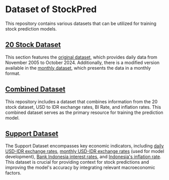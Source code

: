 # Dataset of StockPred

This repository contains various datasets that can be utilized for training stock prediction models.

## [20 Stock Dataset](20%20Stocks%20Dataset)

This section features the [original dataset](20%20Stocks%20Dataset/Original%20Dataset), which provides daily data from November 2005 to October 2024. Additionally, there is a modified version available in the [monthly dataset](20%20Stocks%20Dataset/Monthly%20Dataset), which presents the data in a monthly format.


## [Combined Dataset](Combined%20Dataset/data_gabungan.csv)

This repository includes a dataset that combines information from the 20 stock dataset, USD to IDR exchange rates, BI Rate, and inflation rates. This combined dataset serves as the primary resource for training the prediction model.

## [Support Dataset](USD-IDR%20Exchange%20Rate_Bank%20Indonesia%20Interest%20Rate_Indonesia%20Inflation%20Rate%20Dataset)

The Support Dataset encompasses key economic indicators, including [daily USD-IDR exchange rates](USD-IDR%20Exchange%20Rate_Bank%20Indonesia%20Interest%20Rate_Indonesia%20Inflation%20Rate%20Dataset/data_usdidr.csv), [monthly USD-IDR exchange rates](USD-IDR%20Exchange%20Rate_Bank%20Indonesia%20Interest%20Rate_Indonesia%20Inflation%20Rate%20Dataset/data_usdidr_per_bulan.csv) (used for model development), [Bank Indonesia interest rates](USD-IDR%20Exchange%20Rate_Bank%20Indonesia%20Interest%20Rate_Indonesia%20Inflation%20Rate%20Dataset/BI_Rate.csv), and [Indonesia's inflation rate](USD-IDR%20Exchange%20Rate_Bank%20Indonesia%20Interest%20Rate_Indonesia%20Inflation%20Rate%20Dataset/Inflasi_convert.csv). This dataset is crucial for providing context for stock predictions and improving the model's accuracy by integrating relevant macroeconomic factors.
